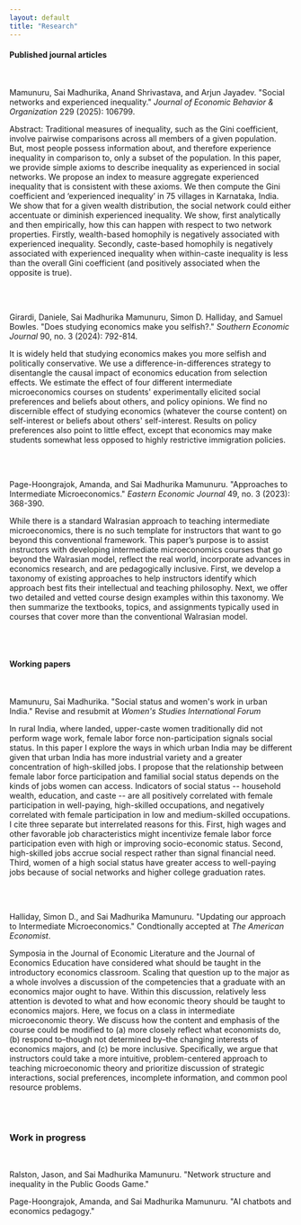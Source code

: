```yaml
---
layout: default
title: "Research"
---
```


#### Published journal articles 

<br/>

Mamunuru, Sai Madhurika, Anand Shrivastava, and Arjun Jayadev. "Social networks and experienced inequality." *Journal of Economic Behavior & Organization* 229 (2025): 106799.

Abstract: Traditional measures of inequality, such as the Gini coefficient, involve pairwise comparisons across all members of a given population. But, most people possess information about, and therefore experience inequality in comparison to, only a subset of the population. In this paper, we provide simple axioms to describe inequality as experienced in social networks. We propose an index to measure aggregate experienced inequality that is consistent with these axioms. We then compute the Gini coefficient and ‘experienced inequality’ in 75 villages in Karnataka, India. We show that for a given wealth distribution, the social network could either accentuate or diminish experienced inequality. We show, first analytically and then empirically, how this can happen with respect to two network properties. Firstly, wealth-based homophily is negatively associated with experienced inequality. Secondly, caste-based homophily is negatively associated with experienced inequality when within-caste inequality is less than the overall Gini coefficient (and positively associated when the opposite is true).

<br/><br/>

Girardi, Daniele, Sai Madhurika Mamunuru, Simon D. Halliday, and Samuel Bowles. "Does studying economics make you selfish?." *Southern Economic Journal* 90, no. 3 (2024): 792-814.

It is widely held that studying economics makes you more selfish and politically conservative. We use a difference-in-differences strategy to disentangle the causal impact of economics education from selection effects. We estimate the effect of four different intermediate microeconomics courses on students' experimentally elicited social preferences and beliefs about others, and policy opinions. We find no discernible effect of studying economics (whatever the course content) on self-interest or beliefs about others' self-interest. Results on policy preferences also point to little effect, except that economics may make students somewhat less opposed to highly restrictive immigration policies.

<br/><br/>

Page-Hoongrajok, Amanda, and Sai Madhurika Mamunuru. "Approaches to Intermediate Microeconomics." *Eastern Economic Journal* 49, no. 3 (2023): 368-390.

While there is a standard Walrasian approach to teaching intermediate microeconomics, there is no such template for instructors that want to go beyond this conventional framework. This paper’s purpose is to assist instructors with developing intermediate microeconomics courses that go beyond the Walrasian model, reflect the real world, incorporate advances in economics research, and are pedagogically inclusive. First, we develop a taxonomy of existing approaches to help instructors identify which approach best fits their intellectual and teaching philosophy. Next, we offer two detailed and vetted course design examples within this taxonomy. We then summarize the textbooks, topics, and assignments typically used in courses that cover more than the conventional Walrasian model.

<br/><br/>

#### Working papers 

<br/>

Mamunuru, Sai Madhurika. "Social status and women's work in urban India." Revise and resubmit at *Women's Studies International Forum* 

In rural India, where landed, upper-caste women traditionally did not perform wage work, female labor force non-participation signals social status. In this paper I explore the ways in which urban India may be different given that urban India has more industrial variety and a greater concentration of high-skilled jobs. I propose that the relationship between female labor force participation and familial social status depends on the kinds of jobs women can access. Indicators of social status -- household wealth, education, and caste -- are all positively correlated with female participation in well-paying, high-skilled occupations, and negatively correlated with female participation in low and medium-skilled occupations. I cite three separate but interrelated reasons for this. First, high wages and other favorable job characteristics might incentivize female labor force participation even with high or improving socio-economic status. Second, high-skilled jobs accrue social respect rather than signal financial need. Third, women of a high social status have greater access to well-paying jobs because of social networks and higher college graduation rates.

<br/><br/>

Halliday, Simon D., and Sai Madhurika Mamunuru. "Updating our approach to Intermediate Microeconomics." Condtionally accepted at *The American Economist*.

Symposia in the Journal of Economic Literature and the Journal of Economics Education have considered what should be taught in the introductory economics classroom. Scaling that question up to the major as a whole involves a discussion of the competencies that a graduate with an economics major ought to have. Within this discussion, relatively less attention is devoted to what and how economic theory should be taught to economics majors. Here, we focus on a class in intermediate microeconomic theory. We discuss how the content and emphasis of the course could be modified to (a) more closely reflect what economists do, (b) respond to–though not determined by–the changing interests of economics majors, and (c) be more inclusive. Specifically, we argue that instructors could take a more intuitive, problem-centered approach to teaching microeconomic theory and prioritize discussion of strategic interactions, social preferences, incomplete information, and common pool resource problems.

<br/><br/>

### Work in progress 

<br/>

Ralston, Jason, and Sai Madhurika Mamunuru. "Network structure and inequality in the Public Goods Game."

Page-Hoongrajok, Amanda, and Sai Madhurika Mamunuru. "AI chatbots and economics pedagogy."


